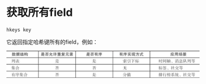 # 获取所有field

```text
hkeys key
```

它返回指定哈希键所有的field，例如：

![](../../.gitbook/assets/image%20%2811%29.png)

